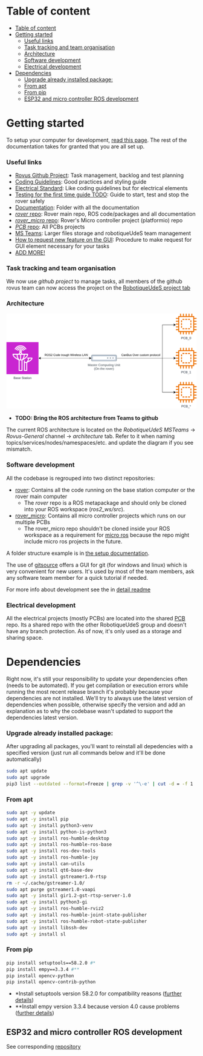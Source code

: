 # Table of content

- [Table of content](#table-of-content)
- [Getting started](#getting-started)
    - [Useful links](#useful-links)
    - [Task tracking and team organisation](#task-tracking-and-team-organisation)
    - [Architecture](#architecture)
    - [Software development](#software-development)
    - [Electrical development](#electrical-development)
- [Dependencies](#dependencies)
    - [Upgrade already installed package:](#upgrade-already-installed-package)
    - [From apt](#from-apt)
    - [From pip](#from-pip)
  - [ESP32 and micro controller ROS development](#esp32-and-micro-controller-ros-development)

# Getting started

To setup your computer for development, [read this page](doc/prog/how_to/intial_setup.md). The rest of the documentation takes for granted that you are all set up.

### Useful links

- [Rovus Github Project](https://github.com/orgs/robotique-udes/projects/1/views/1): Task management, backlog and test planning
- [Coding Guidelines](doc/prog/how_to/coding%20guidelines.md): Good practices and styling guide
- [Electrical Standard](doc/electrical/electric_standard.md): Like coding guidelines but for electrical elements
- [Testing for the first time guide TODO](TODO): Guide to start, test and stop the rover safely
- [Documentation](doc/): Folder with all the documentation
- [*rover* repo](https://github.com/robotique-udes/rover): Rover main repo, ROS code/packages and all documentation
- [*rover_micro* repo](https://github.com/robotique-udes/rover_micro): Rover's Micro controller project (platformio) repo
- [*PCB* repo](https://github.com/robotique-udes/PCB): All PCBs projects
- [MS Teams](https://teams.microsoft.com/l/channel/19%3Ae38473dc00d9495599b19b8342af0a4c%40thread.skype/Rovus%20-%20G%C3%A9n%C3%A9ral?groupId=91136b22-e319-4e01-a080-e57a35690eee): Larger files storage and robotiqueUdeS team management
- [How to request new feature on the GUI](doc/prog/gui/feature_request.md): Procedure to make request for GUI element necessary for your tasks
- [ADD MORE!]()

### Task tracking and team organisation

We now use _github project_ to manage tasks, all members of the github rovus team can now access the project on the [RobotiqueUdeS project tab](https://github.com/orgs/robotique-udes/projects/1/views/1)

### Architecture

<center>
    <img src="doc/diagrams/VeryHighLevelSoftwareStructure.drawio.svg" alt="Very high level structure diagram" class="center" style="width:700px;"/>
</center>

- **TODO: Bring the ROS architecture from Teams to github**

The current ROS architecture is located on the _RobotiqueUdeS MSTeams_ -> _Rovus-General_ channel -> _architecture_ tab. Refer to it when naming topics/services/nodes/namespaces/etc. and update the diagram if you see mismatch.

### Software development

All the codebase is regrouped into two distinct repositories:
- [rover](https://github.com/robotique-udes/rover): Contains all the code running on the base station computer or the rover main computer
  - The *rover* repo is a ROS metapackage and should only be cloned into your ROS workspace (*ros2_ws/src*).
- [rover_micro](https://github.com/robotique-udes/rover_micro): Contains all micro controller projects which runs on our multiple PCBs 
  - The rover_micro repo shouldn't be cloned inside your ROS workspace as a requirement for [micro ros](https://micro.ros.org/) because the repo might include micro ros projects in the future.

A folder structure example is in [the setup documentation](doc/prog/master%20computing%20unit/setup.md).

The use of [gitsource](https://sourcegit-scm.github.io/) offers a GUI for git (for windows and linux) which is very convenient for new users. It's used by most of the team members, ask any software team member for a quick tutorial if needed.

For more info about development see the in [detail readme](TODO)

### Electrical development

All the electrical projects (mostly PCBs) are located into the shared [PCB](https://github.com/robotique-udes/PCB) repo. Its a shared repo with the other RobotiqueUdeS group and doesn't have any branch protection. As of now, it's only used as a storage and sharing space. 

# Dependencies

Right now, it's still your responsibility to update your dependencies often (needs to be automated). If you get compilation or execution errors while running the most recent release branch it's probably because your dependencies are not installed. We'll try to always use the latest version of dependencies when possible, otherwise specify the version and add an explanation as to why the codebase wasn't updated to support the dependencies latest version.

### Upgrade already installed package:
After upgrading all packages, you'll want to reinstall all depedencies with a specified version (just run all commands below and it'll be done automatically)

```bash
sudo apt update
sudo apt upgrade
pip3 list --outdated --format=freeze | grep -v '^\-e' | cut -d = -f 1 | xargs -n1 pip3 install -U 
```

### From apt

```bash
sudo apt -y update
sudo apt -y install pip
sudo apt -y install python3-venv
sudo apt -y install python-is-python3
sudo apt -y install ros-humble-desktop
sudo apt -y install ros-humble-ros-base
sudo apt -y install ros-dev-tools
sudo apt -y install ros-humble-joy
sudo apt -y install can-utils
sudo apt -y install qt6-base-dev
sudo apt -y install gstreamer1.0-rtsp
rm -r ~/.cache/gstreamer-1.0/
sudo apt purge gstreamer1.0-vaapi 
sudo apt -y install gir1.2-gst-rtsp-server-1.0
sudo apt -y install python3-gi
sudo apt -y install ros-humble-rviz2
sudo apt -y install ros-humble-joint-state-publisher
sudo apt -y install ros-humble-robot-state-publisher
sudo apt -y install libssh-dev
sudo apt -y install sl
```

### From pip

```bash
pip install setuptools==58.2.0 #*
pip install empy==3.3.4 #**
pip install opencv-python
pip install opencv-contrib-python
```

- *Install setuptools version 58.2.0 for compatibility reasons ([further details](https://answers.ros.org/question/396439/setuptoolsdeprecationwarning-setuppy-install-is-deprecated-use-build-and-pip-and-other-standards-based-tools/))
- **Install empy version 3.3.4 because version 4.0 cause problems ([further details](https://robotics.stackexchange.com/questions/105842/what-causes-build-error-cannot-import-name-override-opt-from-em))

## ESP32 and micro controller ROS development

See corresponding [repository](https://github.com/robotique-udes/rover_micro)
